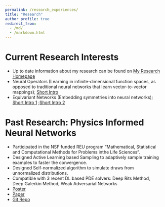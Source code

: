 ```yaml
---
permalink: /research_experiences/
title: "Research"
author_profile: true
redirect_from: 
  - /md/
  - /markdown.html
---
```

Current Research Interests
======
* Up to date information about my research can be found on [My Research Homepage](https://zbz3th212a4.larksuite.com/wiki/KepHwqohli4xq3kehQFu50pRseh)
* Neural Operators (Learning in infinite-dimensional function spaces, as opposed to traditional neural networks that learn vector-to-vector mappings); [Short Intro](https://wenhangao21.github.io/files/Neural_operators.pdf)
* Equivariant Networks (Embedding symmetries into neural networks); [Short Intro 1](https://wenhangao21.github.io/files/Equivariant_network1.pdf) ;[Short Intro 2](https://wenhangao21.github.io/files/Equivariant_network2.pdf)


Past Research: Physics Informed Neural Networks
======
* Participated in the NSF funded REU program “Mathematical, Statistical and Computational Methods for Problems inthe Life Sciences”.
* Designed Active Learning based Sampling to adaptively sample training examples to faster the convergence.
* Designed Self-normalized algorithm to simulate draws from unnormalized distributions.
* Compatible with 3 recent DL based PDE solvers:  Deep Rits Method, Deep Galerkin Method, Weak Adversarial Networks
* [Poster](https://drive.google.com/file/d/1YSWoUB5U9518QYRV2ZUd5GoFg3dqMzEj/view?usp=sharing)
* [Paper](https://www.sciencedirect.com/science/article/abs/pii/S0021999122009111)
* [Git Repo](https://github.com/wenhangao21/Active-Learning-Based-Sampling-for-High-Dimensional-Nonlinear-Partial-Differential-Equations)



